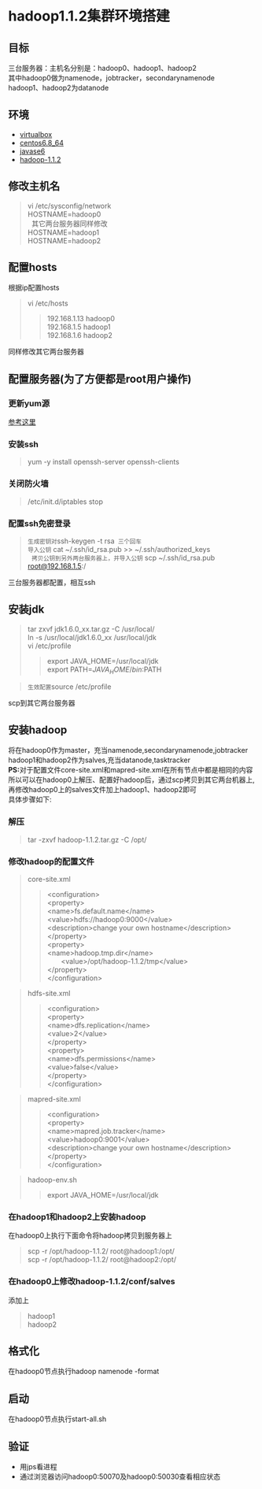 # hadoop1.1.2集群环境搭建
## 目标
三台服务器：主机名分别是：hadoop0、hadoop1、hadoop2</br>
其中hadoop0做为namenode，jobtracker，secondarynamenode</br>
hadoop1、hadoop2为datanode</br>

## 环境
* [virtualbox](https://www.virtualbox.org/wiki/Linux_Downloads)
* [centos6.8_64](http://vault.centos.org/6.8/isos/x86_64/)
* [javase6](http://www.oracle.com/technetwork/java/javase/downloads/java-archive-downloads-javase6-419409.html)<br>
* [hadoop-1.1.2](https://archive.apache.org/dist/hadoop/common/hadoop-1.1.2/)<br>

## 修改主机名

> vi /etc/sysconfig/network</br>
HOSTNAME=hadoop0</br>
  
其它两台服务器同样修改</br>
> HOSTNAME=hadoop1</br>
HOSTNAME=hadoop2</br>

## 配置hosts
根据ip配置hosts</br>
> vi /etc/hosts
>> 192.168.1.13 hadoop0<br>
192.168.1.5 hadoop1<br>
192.168.1.6 hadoop2<br>  

同样修改其它两台服务器

## 配置服务器(为了方便都是root用户操作)
### 更新yum源
[参考这里](http://mirrors.aliyun.com/help/centos?spm=5176.bbsr150321.0.0.d6ykiD)

### 安装ssh
> yum -y install openssh-server openssh-clients
### 关闭防火墙
> /etc/init.d/iptables stop
### 配置ssh免密登录
> `生成密钥对`ssh-keygen -t rsa` 三个回车` <br/>
`导入公钥` cat ~/.ssh/id_rsa.pub >> ~/.ssh/authorized_keys <br/> 
`拷贝公钥到另外两台服务器上，并导入公钥` scp ~/.ssh/id_rsa.pub root@192.168.1.5:/
  
 三台服务器都配置，相互ssh




## 安装jdk
> tar zxvf jdk1.6.0_xx.tar.gz -C /usr/local/</br>
 ln -s /usr/local/jdk1.6.0_xx /usr/local/jdk</br>
 vi /etc/profile</br>
>> export JAVA_HOME=/usr/local/jdk  
export PATH=$JAVA_HOME/bin:$PATH  

> `生效配置`source /etc/profile  

scp到其它两台服务器

## 安装hadoop
将在hadoop0作为master，充当namenode,secondarynamenode,jobtracker</br>
hadoop1和hadoop2作为salves,充当datanode,tasktracker</br>
<b>PS:</b>对于配置文件core-site.xml和mapred-site.xml在所有节点中都是相同的内容</br>
所以可以在hadoop0上解压、配置好hadoop后，通过scp拷贝到其它两台机器上,再修改hadoop0上的salves文件加上hadoop1、hadoop2即可</br>
具体步骤如下:</br>
### 解压
> tar -zxvf hadoop-1.1.2.tar.gz -C /opt/</br>
### 修改hadoop的配置文件
> core-site.xml
>> &lt;configuration&gt;</br>
&lt;property&gt;</br>
        &lt;name&gt;fs.default.name&lt;/name&gt;</br>
        &lt;value&gt;hdfs://hadoop0:9000&lt;/value&gt;</br>
        &lt;description&gt;change your own hostname&lt;/description&gt;</br>
    &lt;/property&gt;</br>
    &lt;property&gt;</br>
        &lt;name&gt;hadoop.tmp.dir&lt;/name&gt;</br>
        &lt;value&gt;/opt/hadoop-1.1.2/tmp&lt;/value&gt;</br>
    &lt;/property&gt;</br>
&lt;/configuration&gt;</br>
  
> hdfs-site.xml
>> &lt;configuration></br>
&lt;property></br>
        &lt;name>dfs.replication&lt;/name&gt;</br>
        &lt;value&gt;2&lt;/value&gt;</br>
    &lt;/property&gt;</br>
    &lt;property&gt;</br>
        &lt;name&gt;dfs.permissions&lt;/name&gt;</br>
        &lt;value&gt;false&lt;/value&gt;</br>
    &lt;/property&gt;</br>
&lt;/configuration&gt;</br>
  
> mapred-site.xml
>> &lt;configuration&gt;</br>
&lt;property&gt;</br>
        &lt;name&gt;mapred.job.tracker&lt;/name&gt;</br>
        &lt;value&gt;hadoop0:9001&lt;/value&gt;</br>
        &lt;description&gt;change your own hostname&lt;/description&gt;</br>
    &lt;/property&gt;</br>
&lt;/configuration&gt;</br>
  
> hadoop-env.sh
>> export JAVA_HOME=/usr/local/jdk
  
### 在hadoop1和hadoop2上安装hadoop
在hadoop0上执行下面命令将hadoop拷贝到服务器上
> scp -r /opt/hadoop-1.1.2/ root@hadoop1:/opt/</br>
  scp -r /opt/hadoop-1.1.2/ root@hadoop2:/opt/
  
  
### 在hadoop0上修改hadoop-1.1.2/conf/salves
添加上
> hadoop1</br>
hadoop2</br>
 
## 格式化
在hadoop0节点执行hadoop namenode -format

## 启动
在hadoop0节点执行start-all.sh
</br>

## 验证
* 用jps看进程
* 通过浏览器访问hadoop0:50070及hadoop0:50030查看相应状态

 
